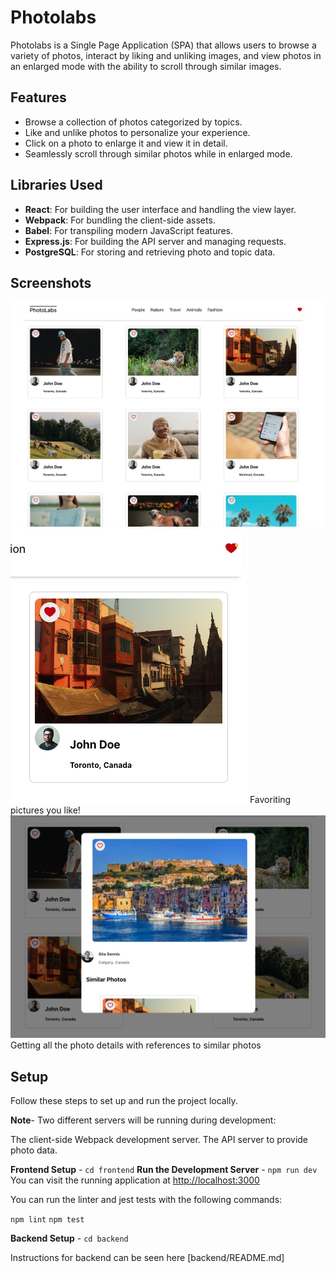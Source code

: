 # Photolabs

Photolabs is a Single Page Application (SPA) that allows users to browse a variety of photos, interact by liking and unliking images, and view photos in an enlarged mode with the ability to scroll through similar images.

## Features

- Browse a collection of photos categorized by topics.
- Like and unlike photos to personalize your experience.
- Click on a photo to enlarge it and view it in detail.
- Seamlessly scroll through similar photos while in enlarged mode.

## Libraries Used

- **React**: For building the user interface and handling the view layer.
- **Webpack**: For bundling the client-side assets.
- **Babel**: For transpiling modern JavaScript features.
- **Express.js**: For building the API server and managing requests.
- **PostgreSQL**: For storing and retrieving photo and topic data.

## Screenshots

![Screenshot 1](docs/HomePage.png)
![Screenshot 2](docs/Favorite:Notification.png)
Favoriting pictures you like!
![Screenshot 3](docs/PhotoModal.png)
Getting all the photo details with references to similar photos

## Setup

Follow these steps to set up and run the project locally.

**Note**- Two different servers will be running during development:

The client-side Webpack development server.
The API server to provide photo data.

**Frontend Setup** - ``` cd frontend ```
**Run the Development Server** -  ``` npm run dev ```
You can visit the running application at [http://localhost:3000](http://localhost:3000)

You can run the linter and jest tests with the following commands:

``` npm lint ```
``` npm test ```

**Backend Setup** - ``` cd backend ```

Instructions for backend can be seen here [backend/README.md]




